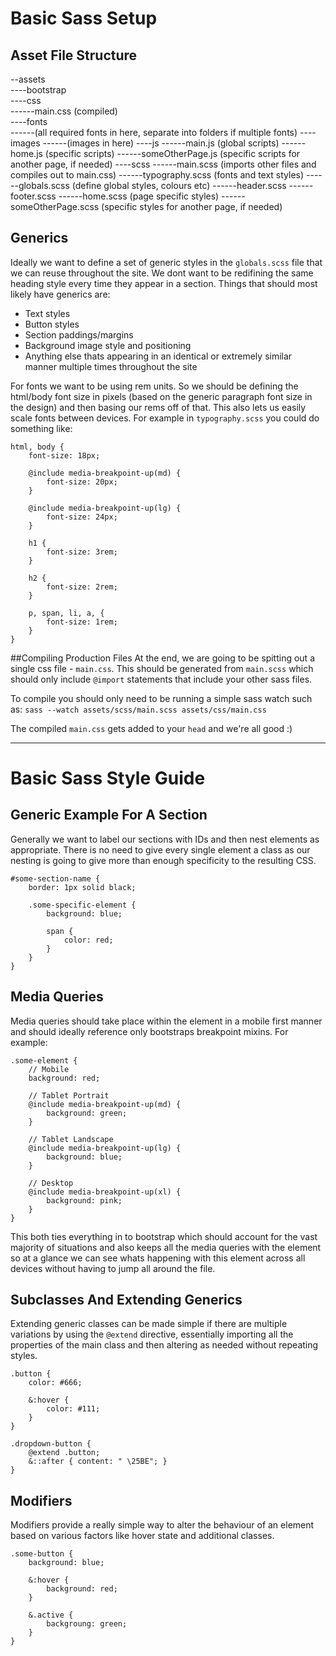 # Basic Sass Setup

## Asset File Structure
--assets<br />
----bootstrap<br />
----css<br />
------main.css (compiled)<br />
----fonts<br />
------(all required fonts in here, separate into folders if multiple fonts)
----images
------(images in here)
----js
------main.js (global scripts)
------home.js (specific scripts)
------someOtherPage.js (specific scripts for another page, if needed)
----scss 
------main.scss (imports other files and compiles out to main.css)
------typography.scss (fonts and text styles)
------globals.scss (define global styles, colours etc)
------header.scss
------footer.scss
------home.scss (page specific styles)
------someOtherPage.scss (specific styles for another page, if needed)


## Generics
Ideally we want to define a set of generic styles in the `globals.scss` file that we can reuse throughout the site. We dont want to be redifining the same heading style every time they appear in a section. Things that should most likely have generics are:
- Text styles
- Button styles
- Section paddings/margins
- Background image style and positioning
- Anything else thats appearing in an identical or extremely similar manner multiple times throughout the site

For fonts we want to be using rem units. So we should be defining the html/body font size in pixels (based on the generic paragraph font size in the design) and then basing our rems off of that. This also lets us easily scale fonts between devices. For example in `typography.scss` you could do something like:

    html, body {
        font-size: 18px;

        @include media-breakpoint-up(md) {
            font-size: 20px;
        }

        @include media-breakpoint-up(lg) {
            font-size: 24px;
        }

        h1 {
            font-size: 3rem;
        }

        h2 {
            font-size: 2rem;
        }

        p, span, li, a, {
            font-size: 1rem;
        }
    }


##Compiling Production Files
At the end, we are going to be spitting out a single css file - `main.css`. This should be generated from `main.scss` which should only include `@import` statements that include your other sass files. 

To compile you should only need to be running a simple sass watch such as: `sass --watch assets/scss/main.scss assets/css/main.css`

The compiled `main.css` gets added to your `head` and we're all good :)


---

# Basic Sass Style Guide

## Generic Example For A Section

Generally we want to label our sections with IDs and then nest elements as appropriate. There is no need to give every single element a class as our nesting is going to give more than enough specificity to the resulting CSS.


    #some-section-name {
        border: 1px solid black;
        
        .some-specific-element {
            background: blue;
            
            span {
                color: red;
            }
        }
    }
    
## Media Queries

Media queries should take place within the element in a mobile first manner and should ideally reference only bootstraps breakpoint mixins. For example:

    .some-element {
        // Mobile 
        background: red;

        // Tablet Portrait
        @include media-breakpoint-up(md) {
            background: green;
        }

        // Tablet Landscape
        @include media-breakpoint-up(lg) {
            background: blue;
        }

        // Desktop
        @include media-breakpoint-up(xl) {
            background: pink;
        }
    }

This both ties everything in to bootstrap which should account for the vast majority of situations and also keeps all the media queries with the element so at a glance we can see whats happening with this element across all devices without having to jump all around the file.


## Subclasses And Extending Generics

Extending generic classes can be made simple if there are multiple variations by using the `@extend` directive, essentially importing all the properties of the main class and then altering as needed without repeating styles.

    .button {
        color: #666;
        
        &:hover {
            color: #111;
        }
    }
    
    .dropdown-button {
        @extend .button;
        &::after { content: " \25BE"; }
    }
    
## Modifiers

Modifiers provide a really simple way to alter the behaviour of an element based on various factors like hover state and additional classes.

    .some-button {
        background: blue;
        
        &:hover {
            background: red;
        }
        
        &.active {
            backgroung: green;
        }
    }